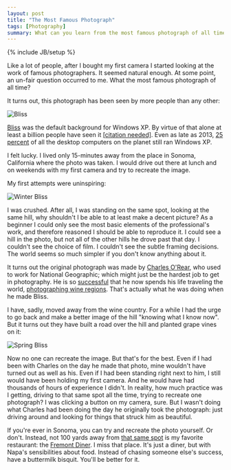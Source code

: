 ```yaml
---
layout: post
title: "The Most Famous Photograph"
tags: [Photography]
summary: What can you learn from the most famous photograph of all time?
---
```

{% include JB/setup %}

Like a lot of people, after I bought my first camera I started looking at the work of famous photographers. It seemed natural enough. At some point, an un-fair question occurred to me. What the most famous photograph of all time?

It turns out, this photograph has been seen by more people than any other:

![Bliss](https://upload.wikimedia.org/wikipedia/en/7/7d/Bliss.png)

[Bliss](https://en.wikipedia.org/wiki/Bliss_%28image%29) was the default background for Windows XP. By virtue of that alone at least a billion people have seen it [[citation needed]](https://xkcd.com/285/). Even as late as 2013, [25 percent](http://www.zdnet.com/article/how-long-before-microsoft-windows-xp-disappears/) of all the desktop computers on the planet still ran Windows XP.

I felt lucky. I lived only 15-minutes away from the place in Sonoma, California where the photo was taken. I would drive out there at lunch and on weekends with my first camera and try to recreate the image.

My first attempts were uninspiring:

<img src="https://c2.staticflickr.com/6/5546/12732868423_07086b58e3_n.jpg"
srcset="https://c2.staticflickr.com/6/5546/12732868423_07086b58e3_m.jpg 240w,
https://c2.staticflickr.com/6/5546/12732868423_07086b58e3_n.jpg 320w,
https://c2.staticflickr.com/6/5546/12732868423_07086b58e3.jpg 500w,
https://c2.staticflickr.com/6/5546/12732868423_07086b58e3_z.jpg 640w" 
sizes="(max-width: 38em) 100vw, 50vw"
alt="Winter Bliss">

I was crushed. After all, I was standing on the same spot, looking at the same hill, why shouldn't I be able to at least make a decent picture? As a beginner I could only see the most basic elements of the professional's work, and therefore reasoned I should be able to reproduce it. I could see a hill in the photo, but not all of the other hills he drove past that day. I couldn't see the choice of film. I couldn't see the subtle framing decisions. The world seems so much simpler if you don't know anything about it.

It turns out the original photograph was made by [Charles O'Rear](https://en.wikipedia.org/wiki/Charles_O%27Rear), who used to work for National Geographic; which might just be the hardest job to get in photography. He is so [successful](http://www.cnet.com/au/news/its-bliss-behind-the-iconic-windows-xp-photo/) that he now spends his life traveling the world, [photographing wine regions](http://framework.latimes.com/2014/05/30/charles-orears-road-to-bliss/#/0). That's actually what he was doing when he made Bliss.

I have, sadly, moved away from the wine country. For a while I had the urge to go back and make a better image of the hill "knowing what I know now". But it turns out they have built a road over the hill and planted grape vines on it:

<img src="https://c2.staticflickr.com/4/3785/13679181035_08dcf77519_n.jpg"
srcset="https://c2.staticflickr.com/4/3785/13679181035_08dcf77519_m.jpg 240w,
https://c2.staticflickr.com/4/3785/13679181035_08dcf77519_n.jpg 320w,
https://c2.staticflickr.com/4/3785/13679181035_08dcf77519.jpg 500w,
https://c2.staticflickr.com/4/3785/13679181035_08dcf77519_z.jpg 640w"
sizes="(max-width: 38em) 100vw, 50vw"
alt="Spring Bliss">

Now no one can recreate the image. But that's for the best. Even if I had been with Charles on the day he made that photo, mine wouldn't have turned out as well as his. Even if I had been standing right next to him, I still would have been holding my first camera. And he would have had thousands of hours of experience I didn't. In reality, how much practice was I getting, driving to that same spot all the time, trying to recreate one photograph? I was clicking a button on my camera, sure. But I wasn't doing what Charles had been doing the day he originally took the photograph: just driving around and looking for things that struck him as beautiful.

If you're ever in Sonoma, you can try and recreate the photo yourself. Or don't. Instead, not 100 yards away from [that same spot](https://tools.wmflabs.org/geohack/geohack.php?pagename=Bliss_%28image%29&params=38_15_00.5_N_122_24_38.9_W_region:NL_type:landmark) is my favorite restaurant: the [Fremont Diner](http://www.yelp.com/biz/the-fremont-diner-sonoma). I miss that place. It's just a diner, but with Napa's sensibilities about food. Instead of chasing someone else's success, have a buttermilk bisquit. You'll be better for it.
